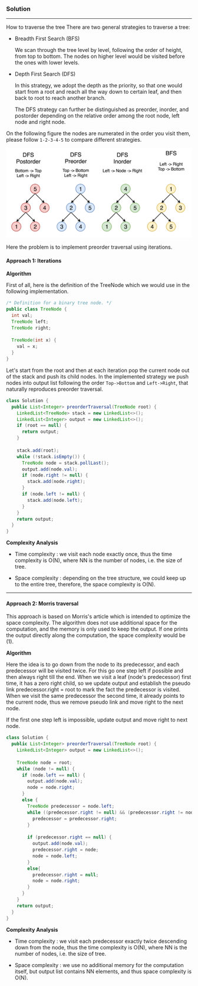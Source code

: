 ### Solution
---

How to traverse the tree
There are two general strategies to traverse a tree:

* Breadth First Search (BFS)

    We scan through the tree level by level, following the order of height, from top to bottom. The nodes on higher level would be visited before the ones with lower levels.

* Depth First Search (DFS)

    In this strategy, we adopt the depth as the priority, so that one would start from a root and reach all the way down to certain leaf, and then back to root to reach another branch.

    The DFS strategy can further be distinguished as preorder, inorder, and postorder depending on the relative order among the root node, left node and right node.

On the following figure the nodes are numerated in the order you visit them, please follow `1-2-3-4-5` to compare different strategies.

![](img/145_transverse.png)

Here the problem is to implement preorder traversal using iterations.


#### Approach 1: Iterations
**Algorithm**

First of all, here is the definition of the TreeNode which we would use in the following implementation.

```java
/* Definition for a binary tree node. */
public class TreeNode {
  int val;
  TreeNode left;
  TreeNode right;

  TreeNode(int x) {
    val = x;
  }
}
```
Let's start from the root and then at each iteration pop the current node out of the stack and push its child nodes. In the implemented strategy we push nodes into output list following the order `Top->Bottom` and `Left->Right`, that naturally reproduces preorder traversal.

```java
class Solution {
  public List<Integer> preorderTraversal(TreeNode root) {
    LinkedList<TreeNode> stack = new LinkedList<>();
    LinkedList<Integer> output = new LinkedList<>();
    if (root == null) {
      return output;
    }

    stack.add(root);
    while (!stack.isEmpty()) {
      TreeNode node = stack.pollLast();
      output.add(node.val);
      if (node.right != null) {
        stack.add(node.right);
      }
      if (node.left != null) {
        stack.add(node.left);
      }
    }
    return output;
  }
}
```

**Complexity Analysis**

* Time complexity : we visit each node exactly once, thus the time complexity is O(N), where NN is the number of nodes, i.e. the size of tree.

* Space complexity : depending on the tree structure, we could keep up to the entire tree, therefore, the space complexity is O(N).

---
#### Approach 2: Morris traversal
This approach is based on Morris's article which is intended to optimize the space complexity. The algorithm does not use additional space for the computation, and the memory is only used to keep the output. If one prints the output directly along the computation, the space complexity would be (1).

**Algorithm**

Here the idea is to go down from the node to its predecessor, and each predecessor will be visited twice. For this go one step left if possible and then always right till the end. When we visit a leaf (node's predecessor) first time, it has a zero right child, so we update output and establish the pseudo link predecessor.right = root to mark the fact the predecessor is visited. When we visit the same predecessor the second time, it already points to the current node, thus we remove pseudo link and move right to the next node.

If the first one step left is impossible, update output and move right to next node.

```java
class Solution {
  public List<Integer> preorderTraversal(TreeNode root) {
    LinkedList<Integer> output = new LinkedList<>();

    TreeNode node = root;
    while (node != null) {
      if (node.left == null) {
        output.add(node.val);
        node = node.right;
      }
      else {
        TreeNode predecessor = node.left;
        while ((predecessor.right != null) && (predecessor.right != node)) {
          predecessor = predecessor.right;
        }

        if (predecessor.right == null) {
          output.add(node.val);
          predecessor.right = node;
          node = node.left;
        }
        else{
          predecessor.right = null;
          node = node.right;
        }
      }
    }
    return output;
  }
}
```
**Complexity Analysis**

* Time complexity : we visit each predecessor exactly twice descending down from the node, thus the time complexity is O(N), where NN is the number of nodes, i.e. the size of tree.

* Space complexity : we use no additional memory for the computation itself, but output list contains NN elements, and thus space complexity is O(N).
